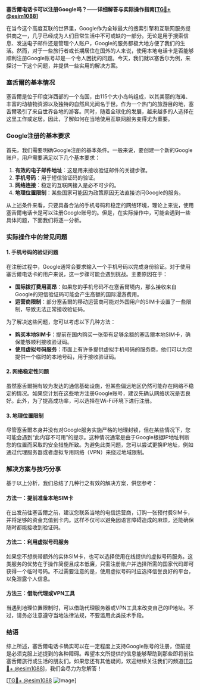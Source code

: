**塞舌爾电话卡可以注册Google吗？——详细解答与实际操作指南[[TG💪+ @esim1088](https://t.me/s/esim1088)]**

在当今这个高度互联的世界里，Google作为全球最大的搜索引擎和互联网服务提供商之一，几乎已经成为人们日常生活中不可或缺的一部分。无论是用于搜索信息、发送电子邮件还是管理个人账户，Google的服务都极大地方便了我们的生活。然而，对于一些旅行者或长期居住在国外的人来说，使用本地电话卡是否能够顺利注册Google账号却是一个令人困扰的问题。今天，我们就以塞舌尔为例，来探讨一下这个问题，并提供一些实用的解决方案。

### 塞舌爾的基本情况

塞舌爾是位于印度洋西部的一个岛国，由115个大小岛屿组成，以其美丽的海滩、丰富的动植物资源以及独特的自然风光闻名于世。作为一个热门的旅游目的地，塞舌爾吸引了来自世界各地的游客。同时，随着全球化的发展，越来越多的人选择在这里工作或定居。因此，了解如何在当地使用互联网服务变得尤为重要。

### Google注册的基本要求

首先，我们需要明确Google注册的基本条件。一般来说，要创建一个新的Google账户，用户需要满足以下几个基本要求：
1. **有效的电子邮件地址**：这是用来接收验证邮件的关键步骤。
2. **手机号码**：用于短信验证码的验证。
3. **网络连接**：稳定的互联网接入是必不可少的。
4. **地理位置限制**：某些国家可能因为政策原因无法直接访问Google的服务。

从上述条件来看，只要具备合法的手机号码和稳定的网络环境，理论上来说，使用塞舌爾电话卡是可以注册Google账号的。但是，在实际操作中，可能会遇到一些具体问题，下面我们将逐一分析。

### 实际操作中的常见问题

#### 1. 手机号码的验证问题
在注册过程中，Google通常会要求输入一个手机号码以完成身份验证。对于使用塞舌爾电话卡的用户来说，这一步骤可能会遇到挑战。主要原因在于：
- **国际拨打费用高昂**：如果您的手机号码不在塞舌爾境内，那么接收来自Google的短信验证码可能会产生高额的国际漫游费用。
- **运营商限制**：部分塞舌爾的移动运营商可能对外国用户的SIM卡设置了一些限制，导致无法正常接收验证码。

为了解决这些问题，您可以考虑以下几种方法：
- **购买本地SIM卡**：提前在国内购买一张带有足够余额的塞舌爾本地SIM卡，确保能够顺利接收验证码。
- **使用虚拟号码服务**：市面上有许多提供虚拟手机号码的服务商，他们可以为您提供一个临时的本地号码，用于接收验证码。

#### 2. 网络稳定性问题
虽然塞舌爾拥有较为发达的通信基础设施，但某些偏远地区仍然可能存在网络不稳定的情况。如果您计划在这些地方注册Google账号，建议先确认网络状况是否良好。此外，为了提高成功率，可以选择在Wi-Fi环境下进行注册。

#### 3. 地理位置限制
尽管塞舌爾本身并没有对Google服务实施严格的地理封锁，但在某些情况下，您可能会遇到“此内容不可用”的提示。这种情况通常是由于Google根据IP地址判断您的位置而采取的安全措施所致。为避免此类问题，您可以尝试更换IP地址，例如通过代理服务器或者虚拟专用网络（VPN）来绕过地域限制。

### 解决方案与技巧分享

基于以上分析，我们总结了几种行之有效的解决方案，供您参考：

#### 方法一：提前准备本地SIM卡
在出发前往塞舌爾之前，建议您联系当地的电信运营商，订购一张预付费SIM卡，并将足够的资金充值到卡内。这样不仅可以避免因语言障碍造成的麻烦，还能确保随时都能接收到验证码。

#### 方法二：利用虚拟号码服务
如果您不想携带额外的实体SIM卡，也可以选择使用在线提供的虚拟号码服务。这类服务的优势在于操作简便且成本低廉，只需注册账户并选择所需的国家代码即可获得一个临时号码。不过需要注意的是，使用虚拟号码时应选择信誉良好的平台，以免泄露个人信息。

#### 方法三：借助代理或VPN工具
当遇到地理位置限制时，可以借助代理服务器或VPN工具来改变自己的IP地址。不过，请务必注意遵守当地法律法规，不要滥用此类技术手段。

### 结语

综上所述，塞舌爾电话卡确实可以在一定程度上支持Google账号的注册，但前提是必须克服上述提到的各种障碍。希望本文所提供的信息能够帮助到那些即将前往塞舌爾旅行或生活的朋友们。如果您还有其他疑问，欢迎继续关注我们的频道[[TG💪+ @esim1088](https://t.me/s/esim1088)]，我们会尽力为您解答！

[[TG💪+ @esim1088](https://t.me/s/esim1088) ![Image](https://i.postimg.cc/4NQfJmqS/Snipaste-2025-05-13-00-14-12.png)]